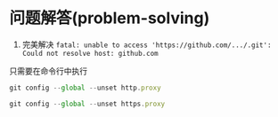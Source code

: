 # 问题解答(problem-solving)

1. 完美解决 `fatal: unable to access 'https://github.com/.../.git': Could not resolve host: github.com`

只需要在命令行中执行

```js
git config --global --unset http.proxy

git config --global --unset https.proxy
```






